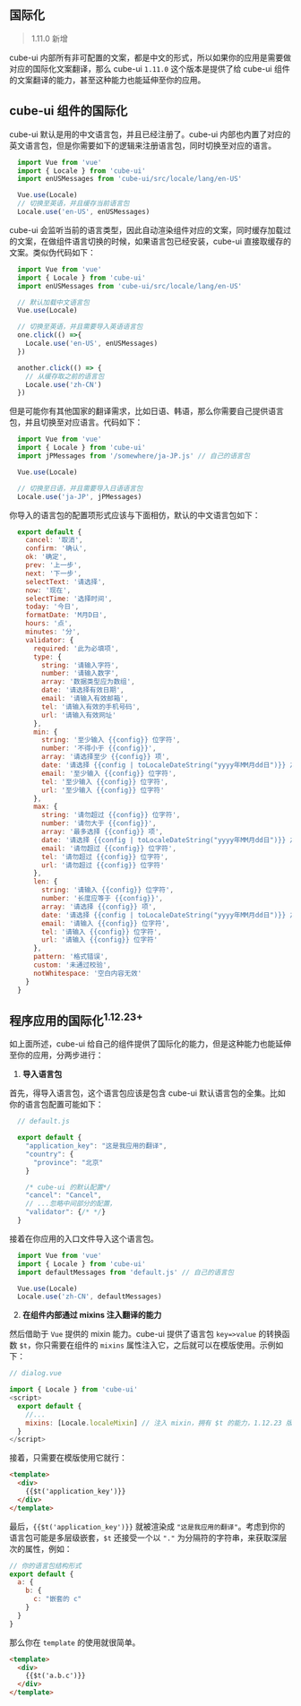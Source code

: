 ## 国际化

> 1.11.0 新增

cube-ui 内部所有非可配置的文案，都是中文的形式，所以如果你的应用是需要做对应的国际化文案翻译，那么 cube-ui  `1.11.0` 这个版本是提供了给 cube-ui 组件的文案翻译的能力，甚至这种能力也能延伸至你的应用。

## cube-ui 组件的国际化

cube-ui 默认是用的中文语言包，并且已经注册了。cube-ui 内部也内置了对应的英文语言包，但是你需要如下的逻辑来注册语言包，同时切换至对应的语言。

```js
  import Vue from 'vue'
  import { Locale } from 'cube-ui'
  import enUSMessages from 'cube-ui/src/locale/lang/en-US'

  Vue.use(Locale)
  // 切换至英语，并且缓存当前语言包
  Locale.use('en-US', enUSMessages)
```

cube-ui 会监听当前的语言类型，因此自动渲染组件对应的文案，同时缓存加载过的文案，在做组件语言切换的时候，如果语言包已经安装，cube-ui 直接取缓存的文案。类似伪代码如下：

```js
  import Vue from 'vue'
  import { Locale } from 'cube-ui'
  import enUSMessages from 'cube-ui/src/locale/lang/en-US'

  // 默认加载中文语言包
  Vue.use(Locale)

  // 切换至英语，并且需要导入英语语言包
  one.click(() =>{
    Locale.use('en-US', enUSMessages)
  })

  another.click(() => {
    // 从缓存取之前的语言包
    Locale.use('zh-CN')
  })
```

但是可能你有其他国家的翻译需求，比如日语、韩语，那么你需要自己提供语言包，并且切换至对应语言。代码如下：

```js
  import Vue from 'vue'
  import { Locale } from 'cube-ui'
  import jPMessages from '/somewhere/ja-JP.js' // 自己的语言包

  Vue.use(Locale)

  // 切换至日语，并且需要导入日语语言包
  Locale.use('ja-JP', jPMessages)
```

你导入的语言包的配置项形式应该与下面相仿，默认的中文语言包如下：

```js
  export default {
    cancel: '取消',
    confirm: '确认',
    ok: '确定',
    prev: '上一步',
    next: '下一步',
    selectText: '请选择',
    now: '现在',
    selectTime: '选择时间',
    today: '今日',
    formatDate: 'M月D日',
    hours: '点',
    minutes: '分',
    validator: {
      required: '此为必填项',
      type: {
        string: '请输入字符',
        number: '请输入数字',
        array: '数据类型应为数组',
        date: '请选择有效日期',
        email: '请输入有效邮箱',
        tel: '请输入有效的手机号码',
        url: '请输入有效网址'
      },
      min: {
        string: '至少输入 {{config}} 位字符',
        number: '不得小于 {{config}}',
        array: '请选择至少 {{config}} 项',
        date: '请选择 {{config | toLocaleDateString("yyyy年MM月dd日")}} 之后的时间',
        email: '至少输入 {{config}} 位字符',
        tel: '至少输入 {{config}} 位字符',
        url: '至少输入 {{config}} 位字符'
      },
      max: {
        string: '请勿超过 {{config}} 位字符',
        number: '请勿大于 {{config}}',
        array: '最多选择 {{config}} 项',
        date: '请选择 {{config | toLocaleDateString("yyyy年MM月dd日")}} 之前的时间',
        email: '请勿超过 {{config}} 位字符',
        tel: '请勿超过 {{config}} 位字符',
        url: '请勿超过 {{config}} 位字符'
      },
      len: {
        string: '请输入 {{config}} 位字符',
        number: '长度应等于 {{config}}',
        array: '请选择 {{config}} 项',
        date: '请选择 {{config | toLocaleDateString("yyyy年MM月dd日")}} 之前的时间',
        email: '请输入 {{config}} 位字符',
        tel: '请输入 {{config}} 位字符',
        url: '请输入 {{config}} 位字符'
      },
      pattern: '格式错误',
      custom: '未通过校验',
      notWhitespace: '空白内容无效'
    }
  }
```

## 程序应用的国际化<sup>1.12.23+</sup>

如上面所述，cube-ui 给自己的组件提供了国际化的能力，但是这种能力也能延伸至你的应用，分两步进行：

1. **导入语言包**

  首先，得导入语言包，这个语言包应该是包含 cube-ui 默认语言包的全集。比如你的语言包配置可能如下：

  ```js
    // default.js

    export default {
      "application_key": "这是我应用的翻译",
      "country": {
        "province": "北京"
      }

      /* cube-ui 的默认配置*/
      "cancel": "Cancel",
      // ...忽略中间部分的配置，
      "validator": {/* */}
    }
  ```

  接着在你应用的入口文件导入这个语言包。

  ```js
    import Vue from 'vue'
    import { Locale } from 'cube-ui'
    import defaultMessages from 'default.js' // 自己的语言包

    Vue.use(Locale)
    Locale.use('zh-CN', defaultMessages)
  ```

2. **在组件内部通过 mixins 注入翻译的能力**

  然后借助于 `Vue` 提供的 mixin 能力。cube-ui 提供了语言包 `key=>value` 的转换函数 `$t`，你只需要在组件的 `mixins` 属性注入它，之后就可以在模版使用。示例如下：

  ```js
  // dialog.vue

  import { Locale } from 'cube-ui'
  <script>
    export default {
      //...
      mixins: [Locale.localeMixin] // 注入 mixin，拥有 $t 的能力，1.12.23 版本新加
    }
  </script>
  ```

  接着，只需要在模版使用它就行：

  ```html
  <template>
    <div>
      {{$t('application_key')}}
    </div>
  </template>
  ```

  最后，`{{$t('application_key')}}` 就被渲染成 `"这是我应用的翻译"`。考虑到你的语言包可能是多层级嵌套，`$t` 还接受一个以 `"."` 为分隔符的字符串，来获取深层次的属性，例如：

  ```js
  // 你的语言包结构形式
  export default {
    a: {
      b: {
        c: "嵌套的 c"
      }
    }
  }
  ```

  那么你在 `template` 的使用就很简单。

  ```html
  <template>
    <div>
      {{$t('a.b.c')}}
    </div>
  </template>
  ```
